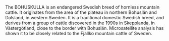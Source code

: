 The BOHUSKULLA is an endangered Swedish breed of hornless mountain cattle. It originates from the area of the plateau in northern Bohuslän and Dalsland, in western Sweden. It is a traditional domestic Swedish breed, and derives from a group of cattle discovered in the 1990s in Skepplanda, in Västergötland, close to the border with Bohuslän. Microsatellite analysis has shown it to be closely related to the Fjällko mountain cattle of Sweden.
